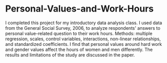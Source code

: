 # Personal-Values-and-Work-Hours

I completed this project for my introductory data analysis class. I used data from the General Social Survey, 2006, to analyze respondents' answers to personal value-related question to their work hours. Methods: multiple regression, scales, control variables, interactions, non-linear relationships, and standardized coefficients. I find that personal values around hard work and gender values affect the hours of women and men differently. The results and limitations of the study are discussed in the paper.